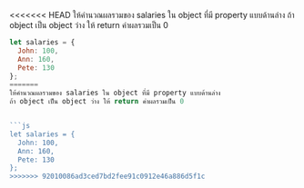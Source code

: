 <<<<<<< HEAD
ให้คำนวณผลรวมของ salaries ใน object ที่มี property แบบด้านล่าง
ถ้า object เป็น object ว่าง ให้ return ค่าผลรวมเป็น 0


```js
let salaries = {
  John: 100,
  Ann: 160,
  Pete: 130
};
=======
ให้คำนวณผลรวมของ salaries ใน object ที่มี property แบบด้านล่าง
ถ้า object เป็น object ว่าง ให้ return ค่าผลรวมเป็น 0


```js
let salaries = {
  John: 100,
  Ann: 160,
  Pete: 130
};
>>>>>>> 92010086ad3ced7bd2fee91c0912e46a886d5f1c
```